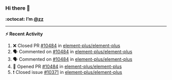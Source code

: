 ### Hi there 👋

**:octocat: I’m [@zz](https://github.com/holazz)**

---

**:zap: Recent Activity**

<!--START_SECTION:activity-->
1. ❌ Closed PR [#10484](https://github.com/element-plus/element-plus/pull/10484) in [element-plus/element-plus](https://github.com/element-plus/element-plus)
2. 🗣 Commented on [#10484](https://github.com/element-plus/element-plus/issues/10484) in [element-plus/element-plus](https://github.com/element-plus/element-plus)
3. 🗣 Commented on [#10484](https://github.com/element-plus/element-plus/issues/10484) in [element-plus/element-plus](https://github.com/element-plus/element-plus)
4. 💪 Opened PR [#10484](https://github.com/element-plus/element-plus/pull/10484) in [element-plus/element-plus](https://github.com/element-plus/element-plus)
5. ❗️ Closed issue [#10371](https://github.com/element-plus/element-plus/issues/10371) in [element-plus/element-plus](https://github.com/element-plus/element-plus)
<!--END_SECTION:activity-->
